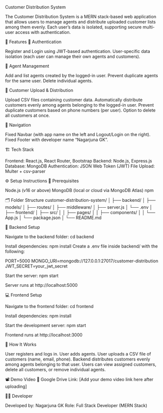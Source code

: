 Customer Distribution System

The Customer Distribution System is a MERN stack-based web application that allows users to manage agents and distribute uploaded customer lists among them evenly.
Each user’s data is isolated, supporting secure multi-user access with authentication.

🚀 Features
🔐 Authentication

Register and Login using JWT-based authentication.
User-specific data isolation (each user can manage their own agents and customers).

👥 Agent Management

Add and list agents created by the logged-in user.
Prevent duplicate agents for the same user.
Delete individual agents.

📂 Customer Upload & Distribution

Upload CSV files containing customer data.
Automatically distribute customers evenly among agents belonging to the logged-in user.
Prevent duplicate customers based on phone numbers (per user).
Option to delete all customers at once.

🧭 Navigation

Fixed Navbar (with app name on the left and Logout/Login on the right).
Fixed Footer with developer name “Nagarjuna GK”.

🏗️ Tech Stack

Frontend: React.js, React Router, Bootstrap
Backend: Node.js, Express.js
Database: MongoDB
Authentication: JSON Web Token (JWT)
File Upload: Multer + csv-parser

⚙️ Setup Instructions
🔧 Prerequisites

Node.js (v16 or above)
MongoDB (local or cloud via MongoDB Atlas)
npm

🗂️ Folder Structure
customer-distribution-system/
│
├── backend/
│   ├── models/
│   ├── routes/
│   ├── middleware/
│   ├── server.js
│   └── .env
│
├── frontend/
│   ├── src/
│   │   ├── pages/
│   │   ├── components/
│   │   └── App.js
│   └── package.json
│
└── README.md

🧩 Backend Setup

Navigate to the backend folder:
cd backend

Install dependencies:
npm install
Create a .env file inside backend/ with the following:

PORT=5000
MONGO_URI=mongodb://127.0.0.1:27017/customer-distribution
JWT_SECRET=your_jwt_secret

Start the server:
npm start

Server runs at http://localhost:5000

💻 Frontend Setup

Navigate to the frontend folder:
cd frontend

Install dependencies:
npm install

Start the development server:
npm start

Frontend runs at http://localhost:3000

🧠 How It Works

User registers and logs in.
User adds agents.
User uploads a CSV file of customers (name, email, phone).
Backend distributes customers evenly among agents belonging to that user.
Users can view assigned customers, delete all customers, or remove individual agents.

📽️ Demo Video
🎥 Google Drive Link: [Add your demo video link here after uploading]

👨‍💻 Developer

Developed by: Nagarjuna GK
Role: Full Stack Developer (MERN Stack)